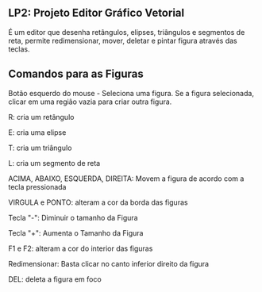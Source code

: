 ## LP2: Projeto Editor Gráfico Vetorial

 É um editor que desenha retângulos, elipses, triângulos e segmentos de reta, permite redimensionar, mover, deletar e pintar figura através das teclas.


## Comandos para as Figuras

Botão esquerdo do mouse - Seleciona uma figura. Se a figura selecionada, clicar em uma região vazia para criar outra figura.

R: cria um retângulo

E: cria uma elipse

T: cria um triângulo

L: cria um segmento de reta

ACIMA, ABAIXO, ESQUERDA, DIREITA: Movem a figura de acordo com a tecla pressionada

VIRGULA e PONTO: alteram a cor da borda das figuras

Tecla "-": Diminuir o tamanho da Figura

Tecla "+": Aumenta o Tamanho da Figura

F1 e F2: alteram a cor do interior das figuras

Redimensionar:  Basta clicar no canto inferior direito da figura

DEL: deleta a figura em foco
